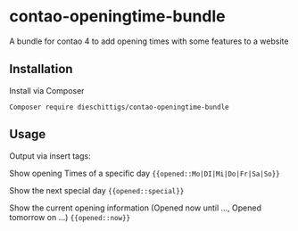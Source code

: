 # contao-openingtime-bundle

A bundle for contao 4 to add opening times with some features to a website

## Installation

Install via Composer

`Composer require dieschittigs/contao-openingtime-bundle`

## Usage

Output via insert tags:

Show opening Times of a specific day
`{{opened::Mo|DI|Mi|Do|Fr|Sa|So}}`

Show the next special day
`{{opened::special}}`

Show the current opening information (Opened now until ..., Opened tomorrow on ...)
`{{opened::now}}`
